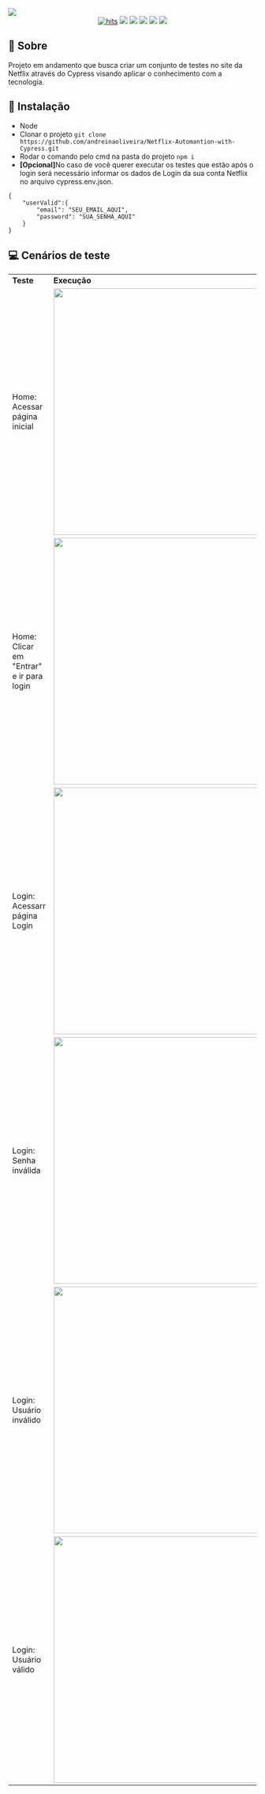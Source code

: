 <img src="https://user-images.githubusercontent.com/51168329/214426855-7112aebc-84e7-4359-a77a-164b25e1e2fe.png">
<div align="center">
  <a href="https://github.com/andreinaoliveira/Netflix-Automantion-with-Cypress"><img alt="hits" src="https://hits.sh/github.com/andreinaoliveira/Netflix-Automantion-with-Cypress.svg"/></a>
  <a href="https://github.com/andreinaoliveira/Netflix-Automantion-with-Cypress/graphs/commit-activity"><img src="https://img.shields.io/github/last-commit/andreinaoliveira/netflix-automantion-with-cypress"></a>
  <a href="https://github.com/andreinaoliveira/Netflix-Automantion-with-Cypress"><img src="https://img.shields.io/badge/status-In%20Progress-yellow"></a>
  <a href="https://github.com/andreinaoliveira/Netflix-Automantion-with-Cypress/stargazers"><img src="https://img.shields.io/github/stars/andreinaoliveira/Netflix-Automantion-with-Cypress?style=social"></a>
  <a href="https://github.com/andreinaoliveira/Netflix-Automantion-with-Cypress/network/members"><img src="https://img.shields.io/github/forks/andreinaoliveira/Netflix-Automantion-with-Cypress?style=social"></a>
  <a href="https://github.com/andreinaoliveira"><img src="https://img.shields.io/github/followers/andreinaoliveira?style=social"></a>
</div>

## 💬 Sobre
Projeto em andamento que busca criar um conjunto de testes no site da Netflix através do Cypress visando aplicar o conhecimento com a tecnologia.
  
## 💾 Instalação
- Node
- Clonar o projeto ```git clone https://github.com/andreinaoliveira/Netflix-Automantion-with-Cypress.git```
- Rodar o comando pelo cmd na pasta do projeto ```npm i```
- <b>[Opcional]</b>No caso de você querer executar os testes que estão após o login será necessário informar os dados de Login da sua conta Netflix no arquivo cypress.env.json.
```
{
    "userValid":{
        "email": "SEU_EMAIL_AQUI",
        "password": "SUA_SENHA_AQUI"
    }
}
```
## 💻 Cenários de teste

<div align="center">
  <table>
    <tr>
      <td>
        <b>Teste</b>
      </td>
      <td>
        <b>Execução</b>
      </td>
    </tr>
    <tr>
      <td>
        <p>Home: Acessar página inicial</p>
      </td>
      <td>
          <img src="https://user-images.githubusercontent.com/51168329/214357725-9e2ac0af-30d7-4a1b-91e8-e7bbdc2cdcc4.gif" width="500px">
      </td>
    </tr>
     <tr>
      <td>
        <p>Home: Clicar em "Entrar" e ir para login</p>
      </td>
      <td>
          <img src="https://user-images.githubusercontent.com/51168329/214431027-9a28ac2a-d00b-42f7-8e77-4dcefd3b38bf.gif" width="500px">
      </td>
    </tr>
      <td>
        <p>Login: Acessarr página Login</p>
      </td>
      <td>
          <img src="https://user-images.githubusercontent.com/51168329/214431404-046003e2-a7cf-4f09-b620-3d4592f35407.gif" width="500px">
      </td>
    </tr>
    </tr>
    <tr>
      <td>
        <p>Login: Senha inválida</p>
      </td>
      <td>
          <img src="https://user-images.githubusercontent.com/51168329/214431367-8e3adc1d-2502-49ee-b2fd-6a890ad69853.gif" width="500px">
      </td>
    </tr>
    <tr>
      <td>
        <p>Login: Usuário inválido</p>
      </td>
      <td>
          <img src="https://user-images.githubusercontent.com/51168329/214431329-f76587aa-2e0a-4118-8ac4-7041ff75bc5b.gif" width="500px">
      </td>
    </tr>
    <tr>
      <td>
        <p>Login: Usuário válido</p>
      </td>
      <td>
          <img src="https://user-images.githubusercontent.com/51168329/214431290-9d97d5b3-f082-4a0f-8ec7-0627a044b996.gif" width="500px">
      </td>
    </tr>
  </table>
</div>


